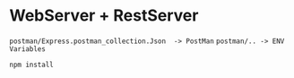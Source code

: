 # WebServer + RestServer
```postman/Express.postman_collection.Json  -> PostMan```
```postman/.. -> ENV Variables```


```npm install```

